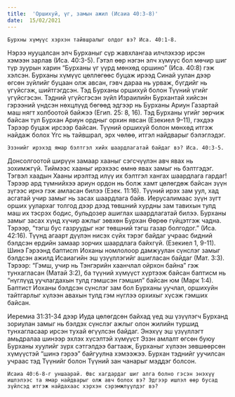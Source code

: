 ```yaml
---
title:  'Оршихуй, үг, замын ажил (Исаиа 40:3-8)'
date:  15/02/2021
---
```


`Бурхны хүмүүс хэрхэн тайвшралыг олдог вэ? Иса. 40:1-8.`

Нэрээ нууцалсан элч Бурханыг сүр жавхлангаа илчлэхээр ирсэн хэмээн зарлав (Иса. 40:3-5). Гэтэл өөр нэгэн элч хүмүүс бол мөчир шиг түр зуурын харин “Бурханы үг үүрд мөнхөд оршино” (Иса. 40:8) гэж хэлсэн. Бурханы хүмүүс цөллөгөөс буцаж ирээд Синай уулан дээр өгсөн зүйлийг буцаан олж авсан, гэвч дараа нь урваж, бүгдийг нь үгүйсгэж, шийтгэгдсэн. Тэд Бурханы оршихуй болон Түүний үгийг үгүйсгэсэн. Тэдний үгүйсгэсэн зүйл Израилийн Бурхантай хийсэн гэрээний үндсэн нөхцлүүд бөгөөд эдгээр нь Бурханы Ариун Газартай маш нягт холбоотой байжээ (Егип. 25: 8, 16). Тэд Бурханы үгийг зөрчиж байсан тул Бурхан Ариун ордныг орхин явсан (Езекиел 9–11), гэхдээ Тэрээр буцаж ирсээр байсан. Түүний оршихуй болон мөнхөд итгэж найдаж болох Үгс нь тайвшрал, эрх чөлөө, итгэл найдварыг бэлэглэдэг.

`Эзэнийг ирэхэд ямар бэлтгэл хийх шаардлагатай байдаг вэ? Иса. 40:3-5.`

Донсолгоотой ширүүн замаар хааныг сэгсчүүлэн авч явах нь зохимжгүй. Тиймээс хааныг ирэхээс өмнө явах замыг нь бэлтгэдэг. Тэгвэл хаадын Хааны ирэлтэд илүү их бэлтгэл хангах шаардлага гардаг! Тэрээр ард түмнийхээ ариун ордон нь болж хамт цөлөгдөж байсан зүүн зүгээс ирнэ гэж амласан билээ (Езек. 11:16). Түүний ирэх зам уул, хад асгатай учир замыг нь засах шаардлага байв. Иерусалимаас зүүн зүгт орших уулархаг толгод дээр дээд төвшний хурдны зам тавихын тулд маш их тэсрэх бодис, бульдозер ашиглах шаардлагатай билээ. Бурханы замыг засах хүнд хүчир ажлыг зөвхөн Бурхан Өөрөө гүйцэтгэж чадна. Тэрээр, “тэгш бус газруудыг нэг төвшний тэгш газар болгодог.” (Иса. 42:16). Түүнд агаарт дүүлэн нисэх сүйх тэрэг байдаг учраас бидний бэлдсэн ердийн замаар зорчих шаардлага байхгүй. (Езекиел 1, 9-11). Шинэ Гэрээнд баптисm Иоханы номлолоор дамжуулан сүнслэг замыг бэлдсэн ажилд Исаиагийн эш үзүүллэгийг ашигласан байдаг (Мат. 3:3). Тэрээр: “Гэмш, учир нь Тэнгэрийн хаанчлал ойрхон байна” гэж тунхагласан (Матай 3:2), ба түүний хүмүүст хүртээж байсан баптисм нь “нүглүүд уучлагдахын тулд гэмшсэн гэмшил” байсан юм (Марк 1:4). Баптист Иоханы бэлдсэн сүнслэг зам бол Бурханы уучлал, оршихуйн тайтгарлыг хүлээн авахын тулд гэм нүглээ орхихыг хүсэж гэмших байсан.

Иеремиа 31:31-34 дээр Иуда цөлөгдсөн байхад үед эш үзүүлэгч Бурханд зориулан замыг нь бэлдэх сүнслэг ажлыг олон жилийн туршид тунхагласаар ирсэн тухай өгүүлсэн байдаг. Энэхүү эш үзүүллэгт амьдралаа шинээр эхлэх хүсэлтэй хүмүүст Эзэн амлалт өгсөн буюу Бурханы хуулийг зүрх сэтгэлдээ багтааж, Бурханыг хүлээн зөвшөөрсөн хүмүүстэй “шинэ гэрээ” байгуулна хэмээжээ. Бурхан тэднийг уучилсан учраас тэд Түүнийг болон Түүний зан чанарыг мэддэг болсон.

`Исаиа 40:6-8-г уншаарай. Өвс хагдардаг шиг алга болно гэсэн энэхүү ишлэлээс та ямар найдварыг олж авч болох вэ? Эдгээр ишлэл өөр бусад зүйлсэд итгэж найдахаас хэрхэн сэрэмжлүүлдэг вэ?`